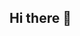 ## Hi there 👋

<!--
**alvess-zs/alvess-zs** is a ✨ _special_ ✨ repository because its `README.md` (this file) appears on your GitHub profile.

Here are some ideas to get you started:

- 🔭 I’m currently working on Investidor
- 🌱 I’m currently learning Inglês
- 👯 I’m looking to collaborate on Cristhian 
- 🤔 I’m looking for help with meus amigos
- 💬 Ask me about Qual time eu torço
- 📫 How to reach me: Instagram : @alvess.___011
- 😄 Pronouns: Ele
- ⚡ Fun fact: Sou gentil 
-->
